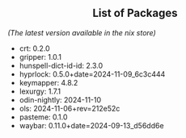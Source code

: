 <!--- This list was auto-generated by ./helper.sh. DO NOT edit this file manually. -->

<h2 align="center">List of Packages</h2>

_(The latest version available in the nix store)_

- crt: 0.2.0
- gripper: 1.0.1
- hunspell-dict-id-id: 2.3.0
- hyprlock: 0.5.0+date=2024-11-09_6c3c444
- keymapper: 4.8.2
- lexurgy: 1.7.1
- odin-nightly: 2024-11-10
- ols: 2024-11-06+rev=212e52c
- pasteme: 0.1.0
- waybar: 0.11.0+date=2024-09-13_d56dd6e
